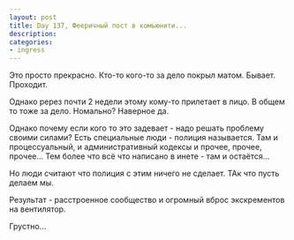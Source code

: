 ```yaml
---
layout: post
title: Day 137, Фееричный пост в комьюнити...
description:
categories:
- ingress
---
```

Это просто прекрасно. Кто-то кого-то за дело покрыл матом. Бывает. Проходит.

Однако ререз почти 2 недели этому кому-то прилетает в лицо. В общем то тоже за дело. Номально? Наверное да.

Однако почему если кого то это задевает - надо решать проблему своими силами? Есть специальные люди - полиция называется. Там и процессуальный, и административный кодексы и прочее, прочее, прочее... Тем более что всё что написано в инете - там и остаётся...

Но люди считают что полиция с этим ничего не сделает. ТАк что пусть делаем мы.

Результат - расстроенное сообщество и огромный вброс экскрементов на вентилятор.

Грустно... 
